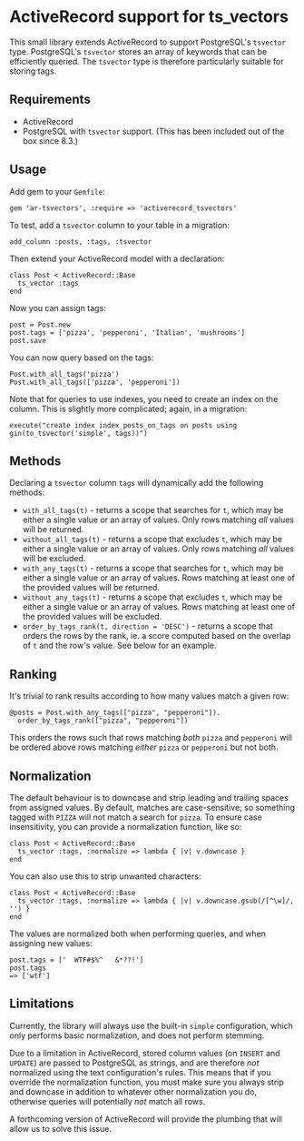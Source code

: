 # ActiveRecord support for ts_vectors

This small library extends ActiveRecord to support PostgreSQL's `tsvector` type. PostgreSQL's `tsvector` stores an array of keywords that can be efficiently queried. The `tsvector` type is therefore particularly suitable for storing tags.

## Requirements

* ActiveRecord
* PostgreSQL with `tsvector` support. (This has been included out of the box since 8.3.)

## Usage

Add gem to your `Gemfile`:

    gem 'ar-tsvectors', :require => 'activerecord_tsvectors'

To test, add a `tsvector` column to your table in a migration:

    add_column :posts, :tags, :tsvector

Then extend your ActiveRecord model with a declaration:

    class Post < ActiveRecord::Base
      ts_vector :tags
    end

Now you can assign tags:

    post = Post.new
    post.tags = ['pizza', 'pepperoni', 'Italian', 'mushrooms']
    post.save

You can now query based on the tags:

    Post.with_all_tags('pizza')
    Post.with_all_tags(['pizza', 'pepperoni'])

Note that for queries to use indexes, you need to create an index on the column. This is slightly more complicated; again, in a migration:

    execute("create index index_posts_on_tags on posts using gin(to_tsvector('simple', tags))")

## Methods

Declaring a `tsvector` column `tags` will dynamically add the following methods:

* `with_all_tags(t)` - returns a scope that searches for `t`, which may be either a single value or an array of values. Only rows matching _all_ values will be returned.
* `without_all_tags(t)` - returns a scope that excludes `t`, which may be either a single value or an array of values. Only rows matching _all_ values will be excluded.
* `with_any_tags(t)` - returns a scope that searches for `t`, which may be either a single value or an array of values. Rows matching at least one of the provided values will be returned.
* `without_any_tags(t)` - returns a scope that excludes `t`, which may be either a single value or an array of values. Rows matching at least one of the provided values will be excluded.
* `order_by_tags_rank(t, direction = 'DESC')` - returns a scope that orders the rows by the rank, ie. a score computed based on the overlap of `t` and the row's value. See below for an example.

## Ranking

It's trivial to rank results according to how many values match a given row:

    @posts = Post.with_any_tags(["pizza", "pepperoni"]).
      order_by_tags_rank(["pizza", "pepperoni"])

This orders the rows such that rows matching _both_ `pizza` and `pepperoni` will be ordered above rows matching _either_ `pizza` or `pepperoni` but not both.

## Normalization

The default behaviour is to downcase and strip leading and trailing spaces from assigned values. By default, matches are case-sensitive; so something tagged with `PIZZA` will not match a search for `pizza`. To ensure case insensitivity, you can provide a normalization function, like so:

    class Post < ActiveRecord::Base
      ts_vector :tags, :normalize => lambda { |v| v.downcase }
    end

You can also use this to strip unwanted characters:

    class Post < ActiveRecord::Base
      ts_vector :tags, :normalize => lambda { |v| v.downcase.gsub(/[^\w]/, '') }
    end

The values are normalized both when performing queries, and when assigning new values:

    post.tags = ['  WTF#$%^   &*??!']
    post.tags
    => ['wtf']

## Limitations

Currently, the library will always use the built-in `simple` configuration, which only performs basic normalization, and does not perform stemming.

Due to a limitation in ActiveRecord, stored column values (on `INSERT` and `UPDATE`) are passed to PostgreSQL as strings, and are therefore *not* normalized using the text configuration's rules. This means that if you override the normalization function, you must make sure you always strip and downcase in addition to whatever other normalization you do, otherwise queries will potentially *not* match all rows.

A forthcoming version of ActiveRecord will provide the plumbing that will allow us to solve this issue.
